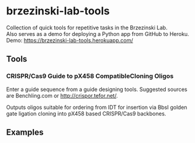 # brzezinski-lab-tools

Collection of quick tools for repetitive tasks in the Brzezinski Lab.  
Also serves as a demo for deploying a Python app from GitHub to Heroku.  
Demo: https://brzezinski-lab-tools.herokuapp.com/


## Tools  
### CRISPR/Cas9 Guide to pX458 CompatibleCloning Oligos  
Enter a guide sequence from a guide designing tools. Suggested sources are Benchling.com or http://crispor.tefor.net/. 

Outputs oligos suitable for ordering from IDT for insertion via BbsI golden gate ligation cloning into pX458 based CRISPR/Cas9 backbones.

## Examples